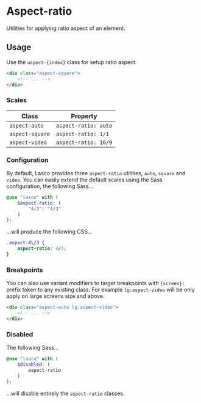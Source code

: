 # Aspect-ratio

Utilities for applying ratio aspect of an element.

## Usage

Use the `aspect-{index}` class for setup ratio aspect.

```html
<div class="aspect-square">
    <!-- ... -->
</div>
```

### Scales

| Class           | Property             |
|-----------------|----------------------|
| `aspect-auto`   | `aspect-ratio: auto` |
| `aspect-square` | `aspect-ratio: 1/1`  |
| `aspect-video`  | `aspect-ratio: 16/9` |

### Configuration

By default, Lasco provides three `aspect-ratio` utilities, `auto`, `square` and `video`. You can easily extend the default
scales using the Sass configuration, the following Sass...

```scss
@use "lasco" with (
    $aspect-ratio: (
        "4/3": "4/3"
    )
);
```

...will produce the following CSS...

```css
.aspect-4\/3 {
    aspect-ratio: 4/3;
}
```

### Breakpoints

You can also use variant modifiers to target breakpoints with `{screen}:` prefix token to any existing class. For
example `lg:aspect-video` will be only apply on large screens size and above.

```html
<div class="aspect-auto lg:aspect-video">
    <!-- ... -->
</div>
```

### Disabled

The following Sass...

```scss
@use "lasco" with (
    $disabled: (
        aspect-ratio
    )
);
```

...will disable entirely the `aspect-ratio` classes.
